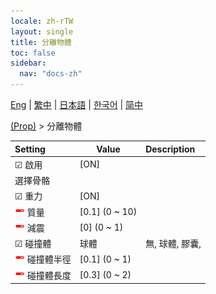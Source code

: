 ```yaml
---
locale: zh-rTW
layout: single
title: 分離物體
toc: false
sidebar:
  nav: "docs-zh"
---
```

[Eng](/dancexr/menu/2025.4/prop/detach_object) | [繁中](/tw/dancexr/menu/2025.4/prop/detach_object) | [日本語](/jp/dancexr/menu/2025.4/prop/detach_object) | [한국어](/kr/dancexr/menu/2025.4/prop/detach_object) | [简中](/zh/dancexr/menu/2025.4/prop/detach_object)

[(Prop)](../menu#(Prop)) > 分離物體



| Setting | Value | Description |
| :--- | --- | :--- |
|<nobr> ☑ 啟用</nobr>| [ON] | 
|<nobr> 選擇骨骼</nobr>|| 
|<nobr> ☑ 重力</nobr>| [ON] | 
|<nobr><img src="/images/icon/ic_slider.png" alt="slider icon"/> 質量</nobr>| [0.1] (0 ~ 10) | 
|<nobr><img src="/images/icon/ic_slider.png" alt="slider icon"/> 減震</nobr>| [0] (0 ~ 1) | 
|<nobr>☑ 碰撞體</nobr>| 球體 | 無, 球體, 膠囊, 
|<nobr><img src="/images/icon/ic_slider.png" alt="slider icon"/> 碰撞體半徑</nobr>| [0.1] (0 ~ 1) | 
|<nobr><img src="/images/icon/ic_slider.png" alt="slider icon"/> 碰撞體長度</nobr>| [0.3] (0 ~ 2) | 
